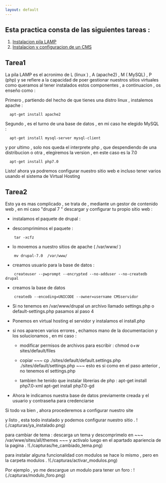 ```yaml
---
layout: default
---
```


## Esta practica consta de las siguientes tareas :

1. [Instalacion pila LAMP](##tarea1) 
2. [Instalacion y configuracion de un CMS](##tarea2) 



## Tarea1 
 
La pila LAMP es el acronimo de L (linux ) , A (apache2) , M ( MySQL) , P (php) y se refiere a la capacidad de poer gestionar nuestros sitios virtuales como queramos al tener instalados estos componentes , a continuacion , os enseño como :

Primero , partiendo del hecho de que tienes una distro linux , instalemos apache : 
~~~
  apt-get install apache2
~~~

Segundo , es el turno de una base de datos , en mi caso he elegido MySQL :
~~~
  apt-get install mysql-server mysql-client 
~~~


y por ultimo , solo nos queda el interprete php , que despendiendo de una distribucion o otra , elegiremos la version , en este caso es la 7.0 
~~~
  apt-get install php7.0 
~~~

Listo! ahora ya podremos configurar nuestro sitio web e incluso tener varios usando el sistema de Virtual Hosting


## Tarea2 

Esto ya es mas complicado , se trata de , mediante un gestor de contenido web , en mi caso "drupal 7 " descargar y configurar tu propio sitio web :
 
 
- instalamos el paquete de drupal : 

- descomprimimos el paquete : 
~~~
	tar -xcfz 
~~~
 - lo movemos a nuestro sitios de apache ( /var/www/ )
~~~
	mv drupal-7.0  /var/www/

~~~

 - creamos usuario para la base de datos :
~~~	
	createuser --pwprompt --encrypted --no-adduser --no-createdb drupal 
~~~
 - creamos la base de datos 
~~~
	createdb --encoding=UNICODE --owner=username CMSservidor
~~~
 - Si no tenemos en /var/www/drupal un archivo llamado settings.php o default-settings.php pasamos al paso 4 

- Ponemos en virtual hosting el servidor y instalamos el install.php 

 - si nos aparecen varios errores , echamos mano de la documentacion y los solucionamos , en mi caso :
	- modificar permisos de archivos para escribir :  chmod o+w sites/default/files  
	
	- copiar ~~~ cp ./sites/default/default.settings.php    
		./sites/default/settings.php ~~~ 
	esto es si como en el paso     anterior , no tenemos el settings.php 




	- tambien he tenido que instalar librerias de php : 	apt-get install  php7.0-xml
  								  apt-get install  php7.0-gd


 - Ahora le  indicamos nuestra base de datos previamente creada y el usuario y contraseña para credenciarse  


Si todo va bien , ahora procederemos a configurar nuestro site 


y listo , esta todo instalado y podemos configurar nuestro sitio .
!(./capturas/ya_instalado.png)

para cambiar de tema 	:
 descarga un tema y descomprimelo  en ~~~ /var/wwe/sites/all/themes ~~~ y activalo luego en el apartado apariencia de la pagina .
!(./capturas/he_cambiado_tema.png)

para instalar alguna funcionalidad con modulos se hace lo mismo , pero en la carpeta modulos .
!(./capturas/activar_modulos.png)

Por ejemplo , yo me descargue un modulo para tener un foro : 
 !(./capturas/modulo_foro.png)


